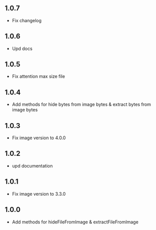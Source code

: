 ## 1.0.7

- Fix changelog

## 1.0.6

- Upd docs

## 1.0.5

- Fix attention max size file

## 1.0.4

- Add methods for hide bytes from image bytes & extract bytes from image bytes

## 1.0.3

- Fix image version to 4.0.0

## 1.0.2

- upd documentation

## 1.0.1

- Fix image version to 3.3.0

## 1.0.0

- Add methods for hideFileFromImage & extractFileFromImage
